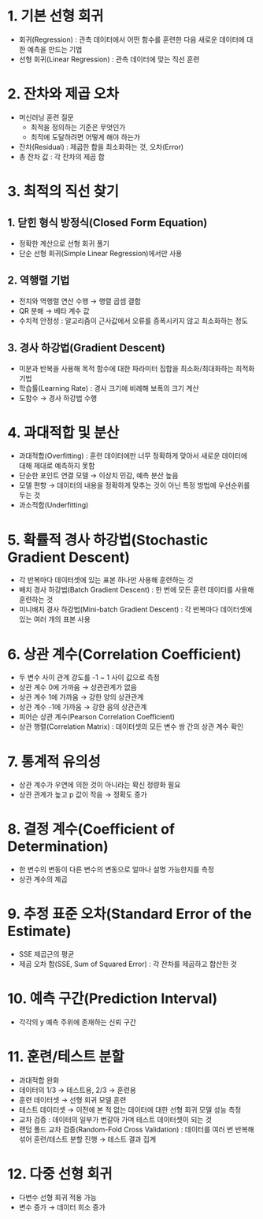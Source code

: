 # 1. 기본 선형 회귀

- 회귀(Regression) : 관측 데이터에서 어떤 함수를 훈련한 다음 새로운 데이터에 대한 예측을 만드는 기법
- 선형 회귀(Linear Regression) : 관측 데이터에 맞는 직선 훈련

# 2. 잔차와 제곱 오차

- 머신러닝 훈련 질문
    - 최적을 정의하는 기준은 무엇인가
    - 최적에 도달하려면 어떻게 해야 하는가
- 잔차(Residual) : 제곱한 합을 최소화하는 것, 오차(Error)
- 총 잔차 값 : 각 잔차의 제곱 합

# 3. 최적의 직선 찾기

## 1. 닫힌 형식 방정식(Closed Form Equation)

- 정확한 계산으로 선형 회귀 풀기
- 단순 선형 회귀(Simple Linear Regression)에서만 사용

## 2. 역행렬 기법

- 전치와 역행렬 연산 수행 → 행렬 곱셈 결합
- QR 분해 → 베타 계수 값
- 수치적 안정성 : 알고리즘이 근사값에서 오류를 증폭시키지 않고 최소화하는 정도

## 3. 경사 하강법(Gradient Descent)

- 미분과 반복을 사용해 목적 함수에 대한 파라미터 집합을 최소화/최대화하는 최적화 기법
- 학습률(Learning Rate) : 경사 크기에 비례해 보폭의 크기 계산
- 도함수 → 경사 하강법 수행

# 4. 과대적합 및 분산

- 과대적합(Overfitting) : 훈련 데이터에만 너무 정확하게 맞아서 새로운 데이터에 대해 제대로 예측하지 못함
- 단순한 포인트 연결 모델 → 이상치 민감, 예측 분산 높음
- 모델 편향 → 데이터의 내용을 정확하게 맞추는 것이 아닌 특정 방법에 우선순위를 두는 것
- 과소적합(Underfitting)

# 5. 확률적 경사 하강법(Stochastic Gradient Descent)

- 각 반복마다 데이터셋에 있는 표본 하나만 사용해 훈련하는 것
- 배치 경사 하강법(Batch Gradient Descent) : 한 번에 모든 훈련 데이터를 사용해 훈련하는 것
- 미니배치 경사 하강법(Mini-batch Gradient Descent) : 각 반복마다 데이터셋에 있는 여러 개의 표본 사용

# 6. 상관 계수(Correlation Coefficient)

- 두 변수 사이 관계 강도를 -1 ~ 1 사이 값으로 측정
- 상관 계수 0에 가까움 → 상관관계가 없음
- 상관 계수 1에 가까움 → 강한 양의 상관관계
- 상관 계수 -1에 가까움 → 강한 음의 상관관계
- 피어슨 상관 계수(Pearson Correlation Coefficient)
- 상관 행렬(Correlation Matrix) : 데이터셋의 모든 변수 쌍 간의 상관 계수 확인

# 7. 통계적 유의성

- 상관 계수가 우연에 의한 것이 아니라는 확신 정량화 필요
- 상관 관계가 높고 p 값이 작음 → 정확도 증가

# 8. 결정 계수(Coefficient of Determination)

- 한 변수의 변동이 다른 변수의 변동으로 얼마나 설명 가능한지를 측정
- 상관 계수의 제곱

# 9. 추정 표준 오차(Standard Error of the Estimate)

- SSE 제곱근의 평균
- 제곱 오차 합(SSE, Sum of Squared Error) : 각 잔차를 제곱하고 합산한 것

# 10. 예측 구간(Prediction Interval)

- 각각의 y 예측 주위에 존재하는 신뢰 구간

# 11. 훈련/테스트 분할

- 과대적합 완화
- 데이터의 1/3 → 테스트용, 2/3 → 훈련용
- 훈련 데이터셋 → 선형 회귀 모델 훈련
- 테스트 데이터셋 → 이전에 본 적 없는 데이터에 대한 선형 회귀 모델 성능 측정
- 교차 검증 : 데이터의 일부가 번갈아 가며 테스트 데이터셋이 되는 것
- 랜덤 폴드 교차 검증(Random-Fold Cross Validation) : 데이터를 여러 번 반복해 섞어 훈련/테스트 분할 진행 → 테스트 결과 집계

# 12. 다중 선형 회귀

- 다변수 선형 회귀 적용 가능
- 변수 증가 → 데이터 희소 증가
